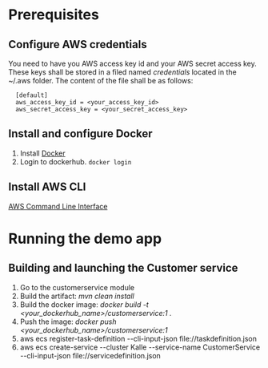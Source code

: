 # Prerequisites  #
## Configure AWS credentials ##
You need to have you AWS access key id and your AWS secret access key.
These keys shall be stored in a filed named *credentials* located in the ~/.aws folder.
The content of the file shall be as follows:

````
  [default]  
  aws_access_key_id = <your_access_key_id>  
  aws_secret_access_key = <your_secret_access_key>
````

## Install and configure Docker ##
1. Install [Docker](https://docs.docker.com)
2. Login to dockerhub. `docker login`

## Install AWS CLI ##
[AWS Command Line Interface](https://aws.amazon.com/cli/)


# Running the demo app #
## Building and launching the Customer service ##
1. Go to the customerservice module
2. Build the artifact: *mvn clean install*
3. Build the docker image: *docker build -t <your_dockerhub_name>/customerservice:1 .*
4. Push the image: *docker push <your_dockerhub_name>/customerservice:1*
5. aws ecs register-task-definition --cli-input-json file://taskdefinition.json
6. aws ecs create-service --cluster Kalle --service-name CustomerService  --cli-input-json file://servicedefinition.json

